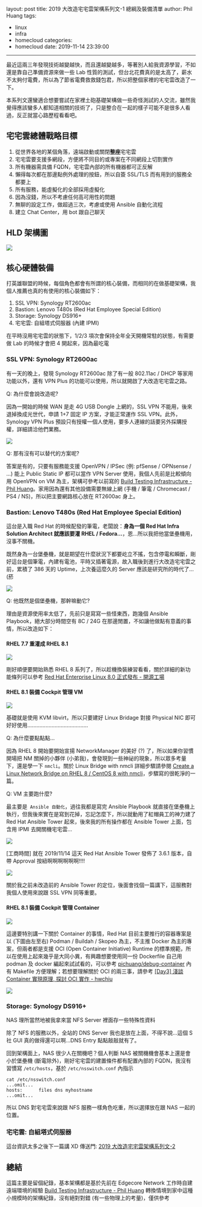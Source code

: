 layout: post
title: 2019 大改造宅宅雲架構系列文-1 總綱及裝備清單
author: Phil Huang
tags:
  - linux
  - infra
  - homecloud
categories:
  - homecloud
date: 2019-11-14 23:39:00
---
最近這兩三年發現技術越變越快，而且還越變越多，等著別人給我資源學習，不如還是靠自己準備資源來做一些 Lab 性質的測試，但台北花費真的是太高了，薪水不太夠付電費，所以為了節省電費救救錢包君，所以把整個家裡的宅宅雲改造了一下。

本系列文還蠻適合想要嘗試在家裡土砲基礎架構做一些奇怪測試的人交流，雖然我覺得應該蠻多人都知道相關的技術了，只是整合在一起的樣子可能不是很多人看過，反正就當心路歷程看看吧。

<!--more-->

## 宅宅雲總體戰略目標

1. 從世界各地的某個角落，遠端啟動或關閉**整座**宅宅雲
2. 宅宅雲要支援多網段，方便將不同目的或專案在不同網段上切割實作
3. 所有機器需具備 FQDN，宅宅雲內部的所有機器都可正反解
4. 懶得每次都在那邊點例外處理的按鈕，所以自簽 SSL/TLS 而有用到的服務全都要上
5. 所有服務，能虛擬化的全部採用虛擬化
6. 因為沒錢，所以不考慮任何高可用性的問題
7. 無聊的設定工作，做超過三次，考慮或使用 Ansible 自動化流程
8. 建立 Chat Center，用 bot 跟自己聊天

## HLD 架構圖

![](/images/homecloud-1.png)

## 核心硬體裝備

打英雄聯盟的時候，每個角色都會有所謂的核心裝備，而相同的在做基礎架構，我個人推薦也真的有使用的核心裝備如下：

1. SSL VPN: Synology RT2600ac
2. Bastion: Lenovo T480s (Red Hat Employee Special Edition)
3. Storage: Synology DS916+
4. 宅宅雲: 自組塔式伺服器 (內建 IPMI)

在平時沒用宅宅雲的狀態下，1/2/3 項次會保持全年全天開機常駐的狀態，有需要做 Lab 的時候才會把 4 開起來，因為最吃電

### SSL VPN: Synology RT2600ac

有一天的晚上，發現 Synology RT2600ac 除了有一般 802.11ac / DHCP 等家用功能以外，還有 VPN Plus 的功能可以使用，所以就開啟了大改造宅宅雲之路。

Q: 為什麼會說改造呢?

因為一開始的時候 WAN 是走 4G USB Dongle 上網的，SSL VPN 不能用，後來退掉換成光世代，申請 1+7 固定 IP 方案，才能正常運作 SSL VPN。此外，Synology VPN Plus 預設只有授權一個人使用，要多人連線的話要另外採購授權，詳細請洽他們業務。

![](/images/vpn-plus.png)

Q: 那有沒有可以替代的方案呢?

答案是有的，只要有服務能支援 OpenVPN / IPSec (例: pfSense / OPNsense / ...) 能上 Public Static IP 都可以當作 VPN Server 使用，我個人先前是比較傾向用 OpenVPN on VM 為主，架構可參考以前寫的 [Build Testing Infrastructure - Phil Huang][1]。家用因為還有其他設備需要無線上網 (手機 / 筆電 / Chromecast / PS4 / NS)，所以把主要網路核心放在 RT2600ac 身上。


### Bastion: Lenovo T480s (Red Hat Employee Special Edition)

這台是入職 Red Hat 的時候配發的筆電，老闆說：**身為一個 Red Hat Infra Solution Architect 就應該要灌 RHEL / Fedora...**，恩...所以我把他當堡壘機用，沒事不關機。

既然身為一台堡壘機，就是期望在什麼狀況下都要屹立不搖，包含停電和瞬斷，剛好這台是個筆電，內建有電池，平時又插著電源，故入職後到進行大改造宅宅雲之前，累積了 386 天的 Uptime，上次養這麼久的 Server 應該是研究所的時代了... (菸

![](/images/rhel7-poweron.jpg)

Q: 他既然是個堡壘機，那幹嘛動它?

理由是資源使用率太低了，先前只是寫寫一些怪東西，跑幾個 Ansible Playbook，絕大部分時間空有 8C / 24G 在那邊閒置，不如讓他做點有意義的事情，所以改造如下：

#### RHEL 7.7 重灌成 RHEL 8.1
![](/images/rhel8-1.jpg)

剛好順便要開始熟悉 RHEL 8 系列了，所以趁機換裝練習看看，關於詳細的新功能條列可以參考 [Red Hat Enterprise Linux 8.0 正式發布 - 開源工場][5]


#### RHEL 8.1 裝備 Cockpit 管理 VM

![](/images/rhel8-2.jpg)

基礎就是使用 KVM libvirt，所以只要建好 Linux Bridage 對接 Physical NIC 即可好好使用........................................

Q: 為什麼要點點點...

因為 RHEL 8 開始要開始宣揚 NetworkManager 的美好 (?) 了，所以如果你習慣開場把 NM 關掉的小夥伴 (小弟我)，會發現到一些神祕的現象，所以眾多考量下，還是學一下 `nmcli`。關於 Linux Bridge with nmcli 詳細步驟請參閱 [Create a Linux Network Bridge on RHEL 8 / CentOS 8 with nmcli][4]，步驟寫的很乾淨的一篇。

Q: VM 主要跑什麼?

最主要是` Ansible 自動化`，過往我都是寫完 Ansible Playbook 就直接在堡壘機上執行，但我後來實在是寫到花掉，忘記怎麼下，所以就動用了紅帽員工的神力建了 Red Hat Ansible Tower 起來，後來我的所有操作都在 Ansible Tower 上面，包含用 IPMI 去開關機宅宅雲...

![](/images/homecloud-powerstate.png)

[工商時間] 就在 2019/11/14 這天 Red Hat Ansible Tower 發佈了 3.6.1 版本，自帶 Approval 按紐啊啊啊啊啊啊!!!! 

![](/images/ansible-tower-approval.png)

關於我之前未改造前的 Ansible Tower 的定位，後面會找個一篇講下，這服務對我個人使用來說跟 SSL VPN 同等重要。

#### RHEL 8.1 裝備 Cockpit 管理 Container 

![](/images/rhel8-3.jpg)

這邊要特別講一下關於 Container 的事情，Red Hat 目前主要推行的容器專案是以 (下圖由左至右) Podman / Buildah / Skopeo 為主，不主推 Docker 為主的專案，但兩者都是支援 OCI (Open Container Initiative) Runtime 的標準規範，所以在使用上起來幾乎是大同小異，有興趣想要使用同一份 Dockerfile 自己用 podman 及 docker 編起來試試看的，可以參考 [pichuang/debug-container][3] 內有 Makefile 方便理解；若想要理解關於 OCI 的兩三事，請參考 [[Day3] 淺談 Container 實現原理, 探討 OCI 實作 - hwchiu][2]

![](/images/buildah-podman-skopeo.png)

### Storage: Synology DS916+

NAS 理所當然地被我拿來當 NFS Server 裡面存一些特殊性資料

除了 NFS 的服務以外，全站的 DNS Server 我也是放在上面，不得不說...這個 S 社 GUI 真的做得還可以啊...DNS Entry 點點敲敲就有了。

回到架構面上，NAS 很少人在關機吧？個人判斷 NAS 被關機機會基本上還是會小於堡壘機 (斷電除外)，剛好宅宅雲的建置條件都有配置內部的 FQDN，我沒有習慣寫 `/etc/hosts`，基於 `/etc/nsswitch.conf` 內指示

```
cat /etc/nsswitch.conf
...omit...
hosts:      files dns myhostname
...omit...
```

所以 DNS 對宅宅雲來說跟 NFS 服務一樣角色吃重，所以選擇放在跟 NAS 一起的位置。

### 宅宅雲: 自組塔式伺服器

這台資訊太多之後下一篇講 XD
傳送門: [2019 大改造宅宅雲架構系列文-2][6]


## 總結

這篇主要是留個紀錄，基本架構都是基於先前在 Edgecore Network 工作時自建遠端環境的經驗 [Build Testing Infrastructure - Phil Huang][1] 轉換情境到家中這種小規模時的架構紀錄，沒有絕對對錯 (有一些物理上的考量)，僅供參考


[1]: https://speakerdeck.com/pichuang/build-testing-infrastructure?slide=17
[2]: https://www.hwchiu.com/container-design-ii.html
[3]: https://github.com/pichuang/debug-container
[4]: https://computingforgeeks.com/how-to-create-a-linux-network-bridge-on-rhel-centos-8/
[5]: https://openingsource.org/6629/zh-tw/
[6]: https://blog.pichuang.com.tw/20191115-homelcloud-high-level-design-2
